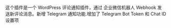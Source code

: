 这个插件是一个 WordPress 评论通知插件，通过 企业微信机器人 Webhook 发送新评论消息。新增 Telegram 通知功能.增加了 Telegram Bot Token 和 Chat ID 设置项
